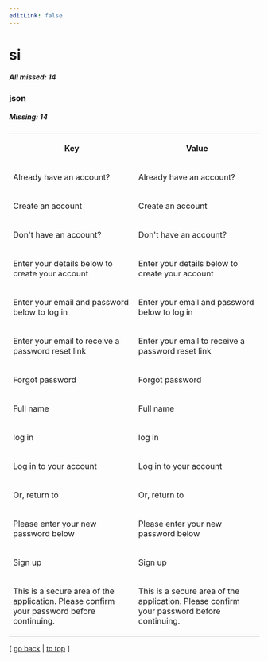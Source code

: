 ```yaml
---
editLink: false
---
```


# si

##### All missed: 14


### json

##### Missing: 14

<table width="100%">
<tr><th width="50%">

Key

</th><th width="50%">

Value

</th></tr>
<tr><td width="50%">

Already have an account?

</td><td width="50%">

Already have an account?

</td></tr>
<tr><td width="50%">

Create an account

</td><td width="50%">

Create an account

</td></tr>
<tr><td width="50%">

Don't have an account?

</td><td width="50%">

Don't have an account?

</td></tr>
<tr><td width="50%">

Enter your details below to create your account

</td><td width="50%">

Enter your details below to create your account

</td></tr>
<tr><td width="50%">

Enter your email and password below to log in

</td><td width="50%">

Enter your email and password below to log in

</td></tr>
<tr><td width="50%">

Enter your email to receive a password reset link

</td><td width="50%">

Enter your email to receive a password reset link

</td></tr>
<tr><td width="50%">

Forgot password

</td><td width="50%">

Forgot password

</td></tr>
<tr><td width="50%">

Full name

</td><td width="50%">

Full name

</td></tr>
<tr><td width="50%">

log in

</td><td width="50%">

log in

</td></tr>
<tr><td width="50%">

Log in to your account

</td><td width="50%">

Log in to your account

</td></tr>
<tr><td width="50%">

Or, return to

</td><td width="50%">

Or, return to

</td></tr>
<tr><td width="50%">

Please enter your new password below

</td><td width="50%">

Please enter your new password below

</td></tr>
<tr><td width="50%">

Sign up

</td><td width="50%">

Sign up

</td></tr>
<tr><td width="50%">

This is a secure area of the application. Please confirm your password before continuing.

</td><td width="50%">

This is a secure area of the application. Please confirm your password before continuing.

</td></tr>
</table>

[ [go back](../status.md) | [to top](#) ]

